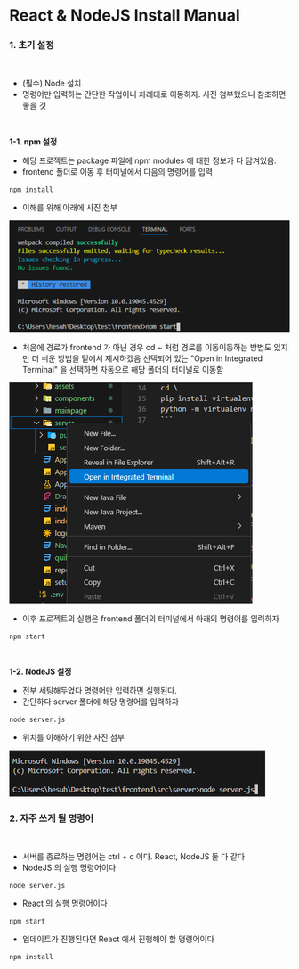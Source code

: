 # React & NodeJS Install Manual

### 1. 초기 설정

<br>

- (필수) Node 설치
- 명령어만 입력하는 간단한 작업이니 차례대로 이동하자. 사진 첨부했으니 참조하면 좋을 것

<br>

**1-1. npm 설정** 

- 해당 프로젝트는 package 파일에 npm modules 에 대한 정보가 다 담겨있음.
- frontend 폴더로 이동 후 터미널에서 다음의 명령어를 입력

```
npm install
```

- 이해를 위해 아래에 사진 첨부 

<img src = "/images/npm_Setup_1.png">

- 처음에 경로가 frontend 가 아닌 경우 cd ~ 처럼 경로를 이동이동하는 방법도 있지만 더 쉬운 방법을 밑에서 제시하겠음 선택되어 있는 "Open in Integrated Terminal" 을 선택하면 자동으로 해당 폴더의 터미널로 이동함

<img src = "/images/npm_Setup_2.png">

- 이후 프로젝트의 실행은 frontend 폴더의 터미널에서 아래의 명령어를 입력하자

```
npm start
```

<br>

**1-2. NodeJS 설정**

- 전부 세팅해두었다 명령어만 입력하면 실행된다.
- 간단하다 server 폴더에 해당 명령어를 입력하자
```
node server.js
```
- 위치를 이해하기 위한 사진 첨부

<img src = "/images/NodeJS_Setup_1.png">


<br>

### 2. 자주 쓰게 될 명령어

<br>

- 서버를 종료하는 명령어는 ctrl + c 이다. React, NodeJS 둘 다 같다
- NodeJS 의 실행 명령어이다
```
node server.js
```
- React 의 실행 명령어이다
```
npm start
```
- 업데이트가 진행된다면 React 에서 진행해야 할 명령어이다
```
npm install
```